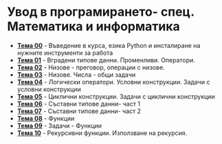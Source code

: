 # Увод в програмирането- спец. Математика и информатика

- **[Тема 00](https://github.com/KristianIvanov24/Introduction_to_programming_FMI/tree/main/sem.00)** - Въведение в курса, езика Python и инсталиране на нужните инструменти за работа
- **[Тема 01](https://github.com/KristianIvanov24/Introduction_to_programming_FMI/tree/main/sem.01)** - Вградени типове данни. Променливи. Оператори.
- **[Тема 02](https://github.com/KristianIvanov24/Introduction_to_programming_FMI/tree/main/sem.02)** - Низове - преговор, операции с низове.
- **[Тема 03](https://github.com/KristianIvanov24/Introduction_to_programming_FMI/tree/main/sem.03)** - Низове. Числа - общи задачи
- **[Тема 04](https://github.com/KristianIvanov24/Introduction_to_programming_FMI/tree/main/sem.04)** - Логически оператори. Условни конструкции. Задачи с условни конструкции
- **[Тема 05](https://github.com/KristianIvanov24/Introduction_to_programming_FMI/tree/main/sem.05)** - Циклични конструкции. Задачи с циклични конструкции
- **[Тема 06](https://github.com/KristianIvanov24/Introduction_to_programming_FMI/tree/main/sem.06)** - Съставни типове данни- част 1
- **[Тема 07](https://github.com/KristianIvanov24/Introduction_to_programming_FMI/tree/main/sem.07)** - Съставни типове данни- част 2
- **[Тема 08](https://github.com/KristianIvanov24/Introduction_to_programming_FMI/tree/main/sem.08)** - Функции
- **[Тема 09](https://github.com/KristianIvanov24/Introduction_to_programming_FMI/tree/main/sem.09)** - Задачи - Функции
- **[Тема 10](https://github.com/KristianIvanov24/Introduction_to_programming_FMI/tree/main/sem.10)** - Рекурсивни функции. Използване на рекурсия.
